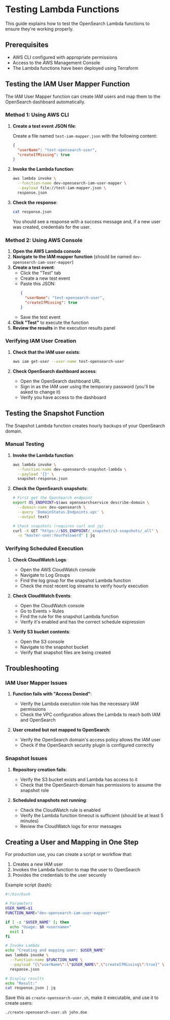 # Testing Lambda Functions

This guide explains how to test the OpenSearch Lambda functions to ensure they're working properly.

## Prerequisites

- AWS CLI configured with appropriate permissions
- Access to the AWS Management Console
- The Lambda functions have been deployed using Terraform

## Testing the IAM User Mapper Function

The IAM User Mapper function can create IAM users and map them to the OpenSearch dashboard automatically.

### Method 1: Using AWS CLI

1. **Create a test event JSON file**:

   Create a file named `test-iam-mapper.json` with the following content:
   ```json
   {
     "userName": "test-opensearch-user",
     "createIfMissing": true
   }
   ```

2. **Invoke the Lambda function**:

   ```bash
   aws lambda invoke \
     --function-name dev-opensearch-iam-user-mapper \
     --payload file://test-iam-mapper.json \
     response.json
   ```

3. **Check the response**:

   ```bash
   cat response.json
   ```

   You should see a response with a success message and, if a new user was created, credentials for the user.

### Method 2: Using AWS Console

1. **Open the AWS Lambda console**
2. **Navigate to the IAM mapper function** (should be named `dev-opensearch-iam-user-mapper`)
3. **Create a test event**:
   - Click the "Test" tab
   - Create a new test event
   - Paste this JSON:
     ```json
     {
       "userName": "test-opensearch-user",
       "createIfMissing": true
     }
     ```
   - Save the test event
4. **Click "Test"** to execute the function
5. **Review the results** in the execution results panel

### Verifying IAM User Creation

1. **Check that the IAM user exists**:
   ```bash
   aws iam get-user --user-name test-opensearch-user
   ```

2. **Check OpenSearch dashboard access**:
   - Open the OpenSearch dashboard URL
   - Sign in as the IAM user using the temporary password (you'll be asked to change it)
   - Verify you have access to the dashboard

## Testing the Snapshot Function

The Snapshot Lambda function creates hourly backups of your OpenSearch domain.

### Manual Testing

1. **Invoke the Lambda function**:

   ```bash
   aws lambda invoke \
     --function-name dev-opensearch-snapshot-lambda \
     --payload '{}' \
     snapshot-response.json
   ```

2. **Check the OpenSearch snapshots**:

   ```bash
   # First get the OpenSearch endpoint
   export OS_ENDPOINT=$(aws opensearchservice describe-domain \
     --domain-name dev-opensearch \
     --query 'DomainStatus.Endpoints.vpc' \
     --output text)

   # Check snapshots (requires curl and jq)
   curl -X GET "https://$OS_ENDPOINT/_snapshot/s3-snapshots/_all" \
     -u "master-user:YourPassword" | jq
   ```

### Verifying Scheduled Execution

1. **Check CloudWatch Logs**:
   - Open the AWS CloudWatch console
   - Navigate to Log Groups
   - Find the log group for the snapshot Lambda function
   - Check the most recent log streams to verify hourly execution

2. **Check CloudWatch Events**:
   - Open the CloudWatch console
   - Go to Events > Rules
   - Find the rule for the snapshot Lambda function
   - Verify it's enabled and has the correct schedule expression

3. **Verify S3 bucket contents**:
   - Open the S3 console
   - Navigate to the snapshot bucket
   - Verify that snapshot files are being created

## Troubleshooting

### IAM User Mapper Issues

1. **Function fails with "Access Denied"**:
   - Verify the Lambda execution role has the necessary IAM permissions
   - Check the VPC configuration allows the Lambda to reach both IAM and OpenSearch

2. **User created but not mapped to OpenSearch**:
   - Verify the OpenSearch domain's access policy allows the IAM user
   - Check if the OpenSearch security plugin is configured correctly

### Snapshot Issues

1. **Repository creation fails**:
   - Verify the S3 bucket exists and Lambda has access to it
   - Check that the OpenSearch domain has permissions to assume the snapshot role

2. **Scheduled snapshots not running**:
   - Check the CloudWatch rule is enabled
   - Verify the Lambda function timeout is sufficient (should be at least 5 minutes)
   - Review the CloudWatch logs for error messages

## Creating a User and Mapping in One Step

For production use, you can create a script or workflow that:

1. Creates a new IAM user
2. Invokes the Lambda function to map the user to OpenSearch
3. Provides the credentials to the user securely

Example script (bash):

```bash
#!/bin/bash

# Parameters
USER_NAME=$1
FUNCTION_NAME="dev-opensearch-iam-user-mapper"

if [ -z "$USER_NAME" ]; then
  echo "Usage: $0 <username>"
  exit 1
fi

# Invoke Lambda
echo "Creating and mapping user: $USER_NAME"
aws lambda invoke \
  --function-name $FUNCTION_NAME \
  --payload "{\"userName\":\"$USER_NAME\",\"createIfMissing\":true}" \
  response.json

# Display results
echo "Result:"
cat response.json | jq
```

Save this as `create-opensearch-user.sh`, make it executable, and use it to create users:

```bash
./create-opensearch-user.sh john.doe
``` 